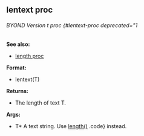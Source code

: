## lentext proc 
###### BYOND Version t proc {#lentext-proc deprecated="1
**See also:**
*   [length proc](/ref/proc/length.md) 
<!-- -->
**Format:**
*   lentext(T)
<!-- -->
**Returns:**
*   The length of text T.
<!-- -->
**Args:**
*   T* A text string.
Use [length()](/ref/proc/length.md) .code} instead.